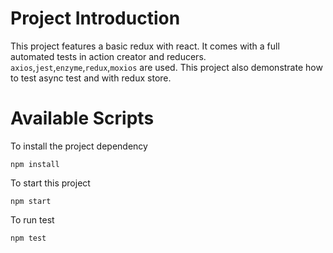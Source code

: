 # Project Introduction

This project features a basic redux with react. It comes with a full automated tests in action creator and reducers.
`axios`,`jest`,`enzyme`,`redux`,`moxios` are used. This project also demonstrate how to test async test and with redux store.

# Available Scripts

To install the project dependency

```
npm install
```

To start this project

```
npm start
```

To run test

```
npm test
```
